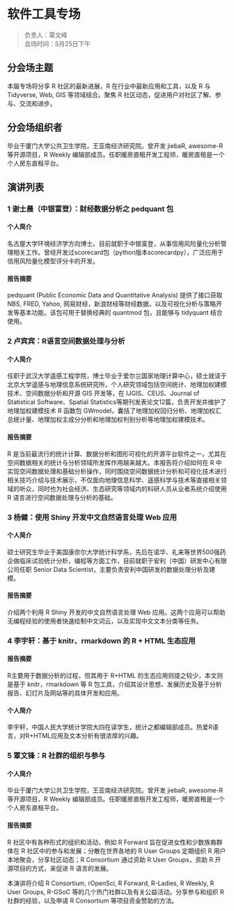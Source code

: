 # 软件工具专场

> 负责人：覃文峰  
会场时间：5月25日下午  

## 分会场主题

本届专场将分享 R 社区的最新进展，R 在行业中最新应用和工具，以及 R 与 Tidyverse, Web, GIS 等领域结合。聚焦 R 社区动态，促进用户对社区了解、参与、交流和进步。

## 分会场组织者

毕业于厦门大学公共卫生学院，王亚南经济研究院。曾开发 jiebaR, awesome-R 等开源项目，R Weekly 编辑部成员。任职暖房直租开发工程师，暖房直租是一个个人房东直租平台。

## 演讲列表

### 1 谢士晨（中银富登）：财经数据分析之 pedquant 包

#### 个人简介

名古屋大学环境经济学方向博士。目前就职于中银富登，从事信用风险量化分析管理相关工作。曾经开发过scorecard包（python版本scorecardpy），广泛应用于信用风险量化模型评分卡的开发。

#### 报告摘要

pedquant (Public Economic Data and Quantitative Analysis) 提供了接口获取 NBS, FRED, Yahoo, 网易财经，新浪财经等财经数据，以及可视化分析与策略开发等基本功能。该包可用于替换经典的 quantmod 包，且能够与 tidyquant 结合使用。

### 2 卢宾宾：R语言空间数据处理与分析

#### 个人简介

任职于武汉大学遥感工程学院，博士毕业于爱尔兰国家地理计算中心，硕士就读于北京大学遥感与地理信息系统研究所，个人研究领域包括空间统计、地理加权建模技术、空间数据分析和开源 GIS 开发等，在 IJGIS、CEUS、Journal of Statistical Software、Spatial Statistics等期刊发表论文12篇，负责开发并维护了地理加权建模技术 R 函数包 GWmodel，囊括了地理加权回归分析、地理加权汇总统计量、地理加权主成分分析和地理加权判别分析等地理加权建模技术。

#### 报告摘要

R 是当前最流行的统计计算、数据分析和图形可视化的开源平台软件之一，尤其在空间数据相关的统计与分析领域所发挥作用越来越大。本报告将介绍如何在 R 中实现空间数据处理和基础分析操作，同时围绕空间数据统计分析和可视化技术进行相关技巧介绍与技术展示，不仅面向地理信息科学、遥感科学与技术等直接相关领域的听众，同时也为社会经济、生态研究等领域内的科研人员从业者系统介绍使用 R 语言进行空间数据处理与分析的基础。 

### 3 杨健：使用 Shiny 开发中文自然语言处理 Web 应用

#### 个人简介

硕士研究生毕业于美国康奈尔大学统计科学系，先后在诺华、礼来等世界500强药企做临床试验统计分析，编程等方面工作，目前就职于安利（中国）研发中心有限公司任职 Senior Data Scientist，主要负责安利中国研发的数据处理分析及建模。

#### 报告摘要

介绍两个利用 R Shiny 开发的中文自然语言处理 Web 应用。这两个应用可以帮助无编程经验的使用者快速绘制中文词云，以及实现中文文本分类等任务。

### 4 李宇轩：基于 knitr、rmarkdown 的 R + HTML 生态应用

#### 报告摘要

R主要用于数据分析的过程，但其用于 R+HTML 的生态应用则提之较少，本文则是基于 knitr，rmarkdown 等 R 包工具，介绍其设计思想、发展历史及基于分析报告、幻灯片及网站等的具体开发和应用。

#### 个人简介

李宇轩，中国人民大学统计学院大四在读学生，统计之都编辑部成员。热爱R语言，对R+HTML应用及文本分析有很浓厚的兴趣。


### 5 覃文锋：R 社群的组织与参与

#### 个人简介

毕业于厦门大学公共卫生学院，王亚南经济研究院。曾开发 jiebaR, awesome-R 等开源项目，R Weekly 编辑部成员。任职暖房直租开发工程师，暖房直租是一个个人房东直租平台。

#### 报告摘要

R 社区中有各种形式的组织和活动，例如 R Forward 旨在促进女性和少数族裔群体在 R 社区中的参与和发展；分散在世界各地的 R User Groups 定期组织 R 用户本地聚会，分享社区动态；R Consortium 通过资助 R User Groups，资助 R 开源项目的方式，来促进 R 语言的发展。

本演讲将介绍 R Consortium, rOpenSci, R Forward, R-Ladies, R Weekly, R User Groups, R-GSoC 等的几个热门社群以及有关公益活动。分享参与和组织 R 社群的经验，以及申请 R Consortium 等项目资金赞助的方法。

